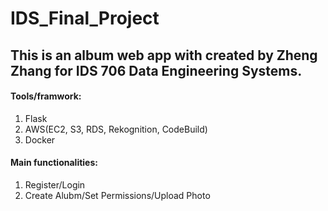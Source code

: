 # IDS_Final_Project

## This is an album web app with created by Zheng Zhang for IDS 706 Data Engineering Systems.
#### Tools/framwork: 
1. Flask
2. AWS(EC2, S3, RDS, Rekognition, CodeBuild)
3. Docker
#### Main functionalities: 
1. Register/Login
2. Create Alubm/Set Permissions/Upload Photo 

